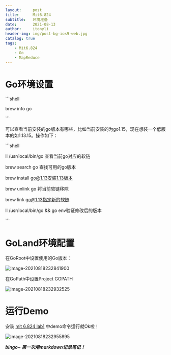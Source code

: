```yaml
---
layout:     post
title:      Mit6.824
subtitle:   环境准备
date:       2021-08-13
author:     itonyli
header-img: img/post-bg-ios9-web.jpg
catalog: true
tags:
    - Mit6.824
    - Go
    - MapReduce
---
```


# Go环境设置

\```shell

brew info go

\```

可以查看当前安装的go版本有哪些，比如当前安装的为go1.15，现在想装一个低版本的如1.13.15。操作如下：

\```shell

ll /usr/local/bin/go 查看当前go对应的软链

brew search go 查找可用的go版本

brew install go@1.13安装1.13版本

brew unlink go 将当前软链移除

brew link go@1.13指定新的软链

ll /usr/local/bin/go && go env验证修改后的版本

\```

# GoLand环境配置

在GoRoot中设置使用的Go版本：

![image-20210818232841900](https://litao.info/img/202108182328931.png)

在GoPath中设置Project GOPATH

![image-20210818232932525](https://litao.info/img/202108182329555.png)

# 运行Demo

安装 [mit 6.824 lab1](http://nil.lcs.mit.edu/6.824/2020/labs/lab-mr.html "mit 6.824 lab1") 中demo命令运行就Ok啦！

![image-20210818232955895](https://litao.info/img/202108182329924.png)

***bingo~ 第一次用markdown记录笔记！***